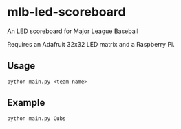 # mlb-led-scoreboard
An LED scoreboard for Major League Baseball

Requires an Adafruit 32x32 LED matrix and a Raspberry Pi.

## Usage
`python main.py <team name>`

## Example
`python main.py Cubs`
